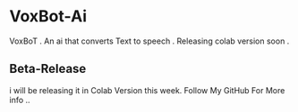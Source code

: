 # VoxBot-Ai

VoxBoT . An ai that converts Text to speech . Releasing colab version soon . 

## Beta-Release 
i will be releasing it in Colab Version this week. 
Follow My GitHub For More info ..
